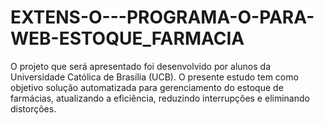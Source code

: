 # EXTENS-O---PROGRAMA-O-PARA-WEB-ESTOQUE_FARMACIA
O projeto que será apresentado foi desenvolvido por alunos da Universidade Católica de Brasília (UCB). O presente estudo tem como objetivo solução automatizada para gerenciamento do estoque de farmácias, atualizando a eficiência, reduzindo interrupções e eliminando distorções. 
